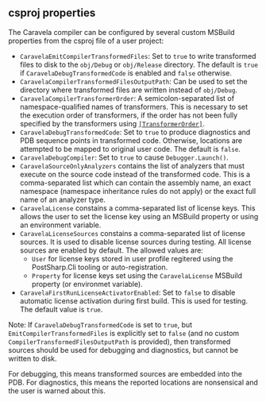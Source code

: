 ## csproj properties

The Caravela compiler can be configured by several custom MSBuild properties from the csproj file of a user project:

* `CaravelaEmitCompilerTransformedFiles`: Set to `true` to write transformed files to disk to the `obj/Debug` or `obj/Release` directory. The default is `true` if `CaravelaDebugTransformedCode` is enabled and `false` otherwise.
* `CaravelaCompilerTransformedFilesOutputPath`: Can be used to set the directory where transformed files are written instead of `obj/Debug`.
* `CaravelaCompilerTransformerOrder`: A semicolon-separated list of namespace-qualified names of transformers. This is necessary to set the execution order of transformers, if the order has not been fully specified by the transformers using [`[TransformerOrder]`](API.md#TransformerOrderAttribute).
* `CaravelaDebugTransformedCode`: Set to `true` to produce diagnostics and PDB sequence points in transformed code. Otherwise, locations are attempted to be mapped to original user code. The default is `false`.
* `CaravelaDebugCompiler`: Set to `true` to cause `Debugger.Launch()`.
* `CaravelaSourceOnlyAnalyzers` contains the list of analyzers that must execute on the source code instead of the transformed code. This is a comma-separated list which can contain the assembly name, an exact namespace (namespace inheritance rules do not apply) or the exact full name of an analyzer type.
* `CaravelaLicense` constains a comma-separated list of license keys. This allows the user to set the license key using an MSBuild property or using an environment variable.
* `CaravelaLicenseSources` constains a comma-separated list of license sources. It is used to disable license sources during testing. All license sources are enabled by default. The allowed values are:
  * `User` for license keys stored in user profile regitered using the PostSharp.Cli tooling or auto-registration.
  * `Property` for license keys set using the `CaravelaLicense` MSBuild property (or environmet variable).
* `CaravelaFirstRunLicenseActivatorEnabled`: Set to `false` to disable automatic license activation during first build. This is used for testing. The default value is `true`.

Note: If `CaravelaDebugTransformedCode` is set to `true`, but `EmitCompilerTransformedFiles` is explicitly set to `false` (and no custom `CompilerTransformedFilesOutputPath` is provided), then transformed sources should be used for debugging and diagnostics, but cannot be written to disk.

For debugging, this means transformed sources are embedded into the PDB. For diagnostics, this means the reported locations are nonsensical and the user is warned about this.
